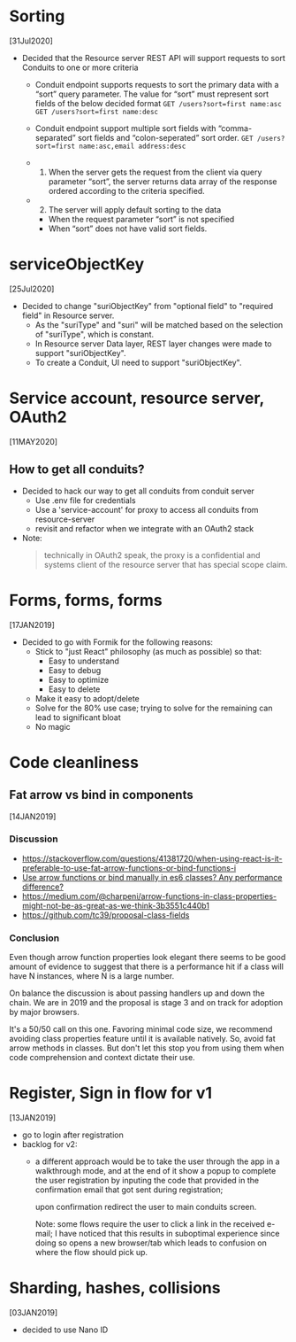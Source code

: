 # Sorting
[31Jul2020]
- Decided that the Resource server REST API will support requests to sort Conduits to one or more criteria
  - Conduit endpoint supports requests to sort the primary data with a “sort” query parameter. The value for “sort” must represent sort fields of the below decided format
    ` GET /users?sort=first name:asc `
    ` GET /users?sort=first name:desc `

  - Conduit endpoint support multiple sort fields with “comma-separated” sort fields and “colon-seperated” sort order.
    ` GET /users?sort=first name:asc,email address:desc `

  - 1. When the server gets the request from the client via query parameter “sort”, the server returns data array of the response ordered according to the criteria specified.
  - 2. The server will apply default sorting to the data
    - When the request parameter “sort” is not specified
    - When “sort” does not have valid sort fields.

# serviceObjectKey
[25Jul2020]
- Decided to change "suriObjectKey" from "optional field" to "required field" in Resource server.
  - As the "suriType" and "suri" will be matched based on the selection of "suriType", which is constant.
  - In Resource server Data layer, REST layer changes were made to support "suriObjectKey".
  - To create a Conduit, UI need to support "suriObjectKey".

# Service account, resource server, OAuth2
[11MAY2020]
## How to get all conduits?
- Decided to hack our way to get all conduits from conduit server
  - Use .env file for credentials
  - Use a 'service-account' for proxy to access all conduits from resource-server
  - revisit and refactor when we integrate with an OAuth2 stack
- Note:
  > technically in OAuth2 speak, the proxy is a confidential and systems
  > client of the resource server that has special scope claim. 

# Forms, forms, forms
[17JAN2019]
- Decided to go with Formik for the following reasons:
  - Stick to "just React" philosophy (as much as possible) so that:
    - Easy to understand
    - Easy to debug
    - Easy to optimize
    - Easy to delete
  - Make it easy to adopt/delete
  - Solve for the 80% use case; trying to solve for the remaining
    can lead to significant bloat
  - No magic

# Code cleanliness
## Fat arrow vs bind in components
[14JAN2019]
### Discussion
- https://stackoverflow.com/questions/41381720/when-using-react-is-it-preferable-to-use-fat-arrow-functions-or-bind-functions-i
- [Use arrow functions or bind manually in es6 classes? Any performance difference?](https://github.com/facebook/react/issues/9851)
- https://medium.com/@charpeni/arrow-functions-in-class-properties-might-not-be-as-great-as-we-think-3b3551c440b1
- https://github.com/tc39/proposal-class-fields

### Conclusion
Even though arrow function properties look elegant there seems to be
good amount of evidence to suggest that there is a performance hit if
a class will have N instances, where N is a large number.

On balance the discussion is about passing handlers up and down the
chain. We are in 2019 and the proposal is stage 3 and on track for
adoption by major browsers.

It's a 50/50 call on this one. Favoring minimal code size, we recommend
avoiding class properties feature until it is available natively. So,
avoid fat arrow methods in classes. But don't let this stop you from
using them when code comprehension and context dictate their use.

# Register, Sign in flow for v1
[13JAN2019]
- go to login after registration
- backlog for v2:
  - a different approach would be to take the user through the app
    in a walkthrough mode, and at the end of it show a popup to complete
    the user registration by inputing the code that provided in the
    confirmation email that got sent during registration;

    upon confirmation redirect the user to main conduits screen.

    Note: some flows require the user to click a link in the received
    e-mail; I have noticed that this results in suboptimal experience
    since doing so opens a new browser/tab which leads to confusion
    on where the flow should pick up.

# Sharding, hashes, collisions
[03JAN2019]
- decided to use Nano ID